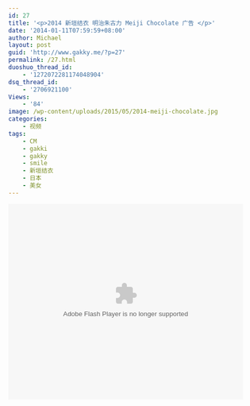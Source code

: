 ```yaml
---
id: 27
title: '<p>2014 新垣结衣 明治朱古力 Meiji Chocolate 广告 </p>'
date: '2014-01-11T07:59:59+08:00'
author: Michael
layout: post
guid: 'http://www.gakky.me/?p=27'
permalink: /27.html
duoshuo_thread_id:
    - '1272072281174048904'
dsq_thread_id:
    - '2706921100'
Views:
    - '84'
image: /wp-content/uploads/2015/05/2014-meiji-chocolate.jpg
categories:
    - 视频
tags:
    - CM
    - gakki
    - gakky
    - smile
    - 新垣结衣
    - 日本
    - 美女
---
```


<object height="394" width="473"><param name="allowscriptaccess" value="sameDomain"></param><param name="wmode" value="transparent"></param><param name="movie" value="http://player.youku.com/player.php/sid/164682737/v.swf"></param><param name="allowfullscreen" value="true"></param><embed allowfullscreen="true" allowscriptaccess="sameDomain" height="394" src="http://player.youku.com/player.php/sid/164682737/v.swf" type="application/x-shockwave-flash" width="473" wmode="transparent"></embed></object>